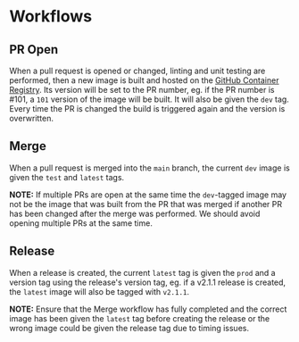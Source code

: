 # Workflows

## PR Open
When a pull request is opened or changed, linting and unit testing are performed, then a new image is built and hosted on the [GitHub Container Registry](https://github.com/bcgov/naad-connector/pkgs/container/naad-connector%2Fnaad-connector). Its version will be set to the PR number, eg. if the PR number is #101, a `101` version of the image will be built. It will also be given the `dev` tag. Every time the PR is changed the build is triggered again and the version is overwritten.

## Merge
When a pull request is merged into the `main` branch, the current `dev` image is given the `test` and `latest` tags.

**NOTE:** If multiple PRs are open at the same time the `dev`-tagged image may not be the image that was built from the PR that was merged if another PR has been changed after the merge was performed. We should avoid opening multiple PRs at the same time.

## Release
When a release is created, the current `latest` tag is given the `prod` and a version tag using the release's version tag, eg. if a v2.1.1 release is created, the `latest` image will also be tagged with `v2.1.1`.

**NOTE:** Ensure that the Merge workflow has fully completed and the correct image has been given the `latest` tag before creating the release or the wrong image could be given the release tag due to timing issues.

